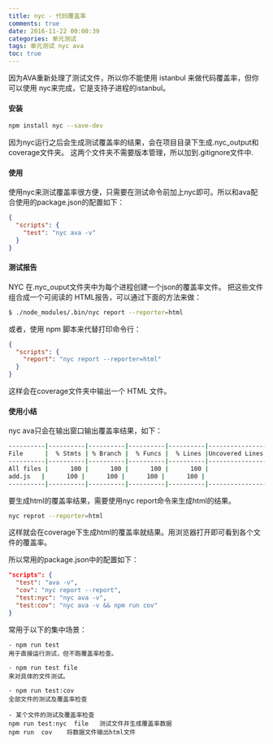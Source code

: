 ```yaml
---
title: nyc - 代码覆盖率
comments: true
date: 2016-11-22 00:00:39
categories: 单元测试
tags: 单元测试 nyc ava
toc: true
---
```

因为AVA重新处理了测试文件，所以你不能使用 istanbul 来做代码覆盖率，但你可以使用 nyc来完成，它是支持子进程的istanbul。
<!-- more -->
#### 安装
```bash
npm install nyc --save-dev
```
因为nyc运行之后会生成测试覆盖率的结果，会在项目目录下生成.nyc_output和coverage文件夹。
这两个文件夹不需要版本管理，所以加到.gitignore文件中.
#### 使用
使用nyc来测试覆盖率很方便，只需要在测试命令前加上nyc即可。所以和ava配合使用的package.json的配置如下：
```json
{
  "scripts": {
    "test": "nyc ava -v"
  }
}
```

#### 测试报告
NYC 在.nyc_ouput文件夹中为每个进程创建一个json的覆盖率文件。
把这些文件组合成一个可阅读的 HTML报告，可以通过下面的方法来做：
```bash
$ ./node_modules/.bin/nyc report --reporter=html
```
或者，使用 npm 脚本来代替打印命令行：
```json
{
  "scripts": {
    "report": "nyc report --reporter=html"
  }
}
```
这样会在coverage文件夹中输出一个 HTML 文件。

#### 使用小结
nyc ava只会在输出窗口输出覆盖率结果，如下：
```bash
----------|----------|----------|----------|----------|----------------|
File      |  % Stmts | % Branch |  % Funcs |  % Lines |Uncovered Lines |
----------|----------|----------|----------|----------|----------------|
All files |      100 |      100 |      100 |      100 |                |
add.js   |      100 |      100 |      100 |      100 |                |
----------|----------|----------|----------|----------|----------------|
```
要生成html的覆盖率结果，需要使用nyc report命令来生成html的结果。
```bash
nyc reprot --reporter=html
```
这样就会在coverage下生成html的覆盖率就结果。用浏览器打开即可看到各个文件的覆盖率。

所以常用的package.json中的配置如下：
```json
"scripts": {
  "test": "ava -v",
  "cov": "nyc report --report",
  "test:nyc": "nyc ava -v",
  "test:cov": "nyc ava -v && npm run cov"
}
```
常用于以下的集中场景：
```
- npm run test
用于直接运行测试，但不跑覆盖率检查。

- npm run test file
来对具体的文件测试。

- npm run test:cov
全部文件的测试及覆盖率检查

- 某个文件的测试及覆盖率检查
npm run test:nyc  file   测试文件并生成覆盖率数据
npm run  cov    将数据文件输出html文件
```

